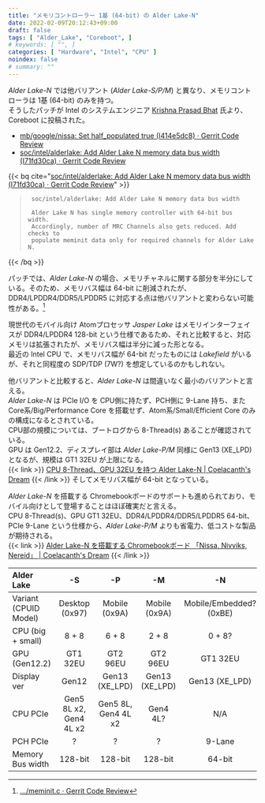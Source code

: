 ```yaml
---
title: "メモリコントローラー 1基 (64-bit) の Alder Lake-N"
date: 2022-02-09T20:12:43+09:00
draft: false
tags: [ "Alder_Lake", "Coreboot", ]
# keywords: [ "", ]
categories: [ "Hardware", "Intel", "CPU" ]
noindex: false
# summary: ""
---
```


*Alder Lake-N* では他バリアント (*Alder Lake-S/P/M*) と異なり、メモリコントローラは 1基 (64-bit) のみを持つ。  
そうしたパッチが Intel のシステムエンジニア [Krishna Prasad Bhat](https://in.linkedin.com/in/krishna-prasad-bhat-b71a6120) 氏より、Coreboot に投稿された。  

* [mb/google/nissa: Set half_populated true (I414e5dc8) · Gerrit Code Review](https://review.coreboot.org/c/coreboot/+/61764/5)
* [soc/intel/alderlake: Add Alder Lake N memory data bus width (I71fd30ca) · Gerrit Code Review](https://review.coreboot.org/c/coreboot/+/61765/1)

{{< bq cite="[soc/intel/alderlake: Add Alder Lake N memory data bus width (I71fd30ca) · Gerrit Code Review](https://review.coreboot.org/c/coreboot/+/61765/1)" >}}
 > 		soc/intel/alderlake: Add Alder Lake N memory data bus width
 >
 > 		Alder Lake N has single memory controller with 64-bit bus width.
 > 		Accordingly, number of MRC Channels also gets reduced. Add checks to
 > 		populate meminit data only for required channels for Alder Lake N.
{{< /bq >}}

パッチでは、*Alder Lake-N* の場合、メモリチャネルに関する部分を半分にしている。そのため、メモリバス幅は 64-bit に削減されたが、DDR4/LPDDR4/DDR5/LPDDR5 に対応する点は他バリアントと変わらない可能性がある。[^mem-type]  

[^mem-type]: […/meminit.c · Gerrit Code Review](https://review.coreboot.org/c/coreboot/+/61765/1/src/soc/intel/alderlake/meminit.c#70)
[^jsl-mem]: [Block Diagram - 005 - ID:633935 | Intel® Pentium® Silver and Intel® Celeron® Processors Datasheet, Volume 1](https://edc.intel.com/content/www/us/en/design/ipla/software-development-platforms/servers/platforms/intel-pentium-silver-and-intel-celeron-processors-datasheet-volume-1-of-2/005/block-diagram/)

現世代のモバイル向け Atomプロセッサ *Jasper Lake* はメモリインターフェイスが DDR4/LPDDR4 128-bit という仕様であるため、それと比較すると、対応メモリは拡張されたが、メモリバス幅は半分に減った形となる。  
最近の Intel CPU で、メモリバス幅が 64-bit だったものには *Lakefield* がいるが、それと同程度の SDP/TDP (7W?) を想定しているのかもしれない。  

他バリアントと比較すると、*Alder Lake-N* は間違いなく最小のバリアントと言える。  
*Alder Lake-N* は PCIe I/O を CPU側に持たず、PCH側に 9-Lane 持ち、また Core系/Big/Performance Core を搭載せず、Atom系/Small/Efficient Core のみの構成になるとされている。  
CPU部の規模については、ブートログから 8-Thread(s) あることが確認されている。  
GPU は Gen12.2、ディスプレイ部は *Alder Lake-P/M* 同様に Gen13 (XE_LPD) となるが、規模は GT1 32EU が上限になる。  
{{< link >}} [CPU 8-Thread、GPU 32EU を持つ Alder Lake-N | Coelacanth's Dream](/posts/2022/02/04/adl_n-8thread/) {{< /link >}}
そしてメモリバス幅が 64-bit となっている。  

*Alder Lake-N* を搭載する Chromebookボードのサポートも進められており、モバイル向けとして登場することはほぼ確実だと言える。  
CPU 8-Thread(s)、GPU GT1 32EU、DDR4/LPDDR4/DDR5/LPDDR5 64-bit、PCIe 9-Lane という仕様から、*Alder Lake-P/M* よりも省電力、低コストな製品が期待される。  
{{< link >}} [Alder Lake-N を搭載する Chromebookボード 「Nissa, Nivviks, Nereid」 | Coelacanth's Dream](/posts/2022/01/12/adl_n-chromebook-board/) {{< /link >}}

| Alder Lake | -S | -P | -M | -N |
| :-- | :--: | :--: | :--: | :--: |
| Variant (CPUID Model) | Desktop (0x97) | Mobile (0x9A) | Mobile (0x9A) | Mobile/Embedded? (0xBE) |
| CPU (big + small) | 8 + 8 | 6 + 8 | 2 + 8 | 0 + 8? |
| GPU (Gen12.2) | GT1 32EU | GT2 96EU | GT2 96EU | GT1 32EU |
| Display ver | Gen12 | Gen13 (XE_LPD) | Gen13 (XE_LPD) | Gen13 (XE_LPD) |
| CPU PCIe | Gen5 8L x2,<br>Gen4 4L x2 | Gen5 8L,<br>Gen4 4L x2 | Gen4 4L? | N/A |
| PCH PCIe | ? | ? | ? | 9-Lane |
| Memory Bus width | 128-bit |128-bit |128-bit | 64-bit |
